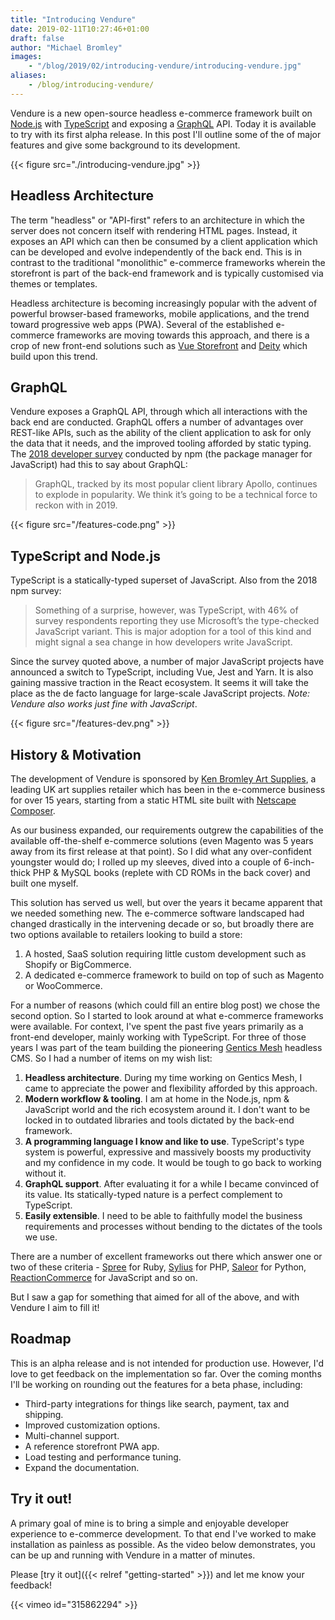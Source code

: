 ```yaml
---
title: "Introducing Vendure"
date: 2019-02-11T10:27:46+01:00
draft: false
author: "Michael Bromley"
images: 
    - "/blog/2019/02/introducing-vendure/introducing-vendure.jpg"
aliases:
    - /blog/introducing-vendure/
---
```


Vendure is a new open-source headless e-commerce framework built on [Node.js](https://nodejs.org) with [TypeScript](http://www.typescriptlang.org/) and exposing a [GraphQL](https://graphql.org/) API. Today it is available to try with its first alpha release. In this post I'll outline some of the of major features and give some background to its development.

<!--more-->

{{< figure src="./introducing-vendure.jpg" >}}

## Headless Architecture

The term "headless" or "API-first" refers to an architecture in which the server does not concern itself with rendering HTML pages. Instead, it exposes an API which can then be consumed by a client application which can be developed and evolve independently of the back end. This is in contrast to the traditional "monolithic" e-commerce frameworks wherein the storefront is part of the back-end framework and is typically customised via themes or templates.

Headless architecture is becoming increasingly popular with the advent of powerful browser-based frameworks, mobile applications, and the trend toward progressive web apps (PWA). Several of the established e-commerce frameworks are moving towards this approach, and there is a crop of new front-end solutions such as [Vue Storefront](https://www.vuestorefront.io/) and [Deity](https://deity.io) which build upon this trend.

## GraphQL 

Vendure exposes a GraphQL API, through which all interactions with the back end are conducted. GraphQL offers a number of advantages over REST-like APIs, such as the ability of the client application to ask for only the data that it needs, and the improved tooling afforded by static typing. The [2018 developer survey](https://blog.npmjs.org/post/180868064080/this-year-in-javascript-2018-in-review-and-npms) conducted by npm (the package manager for JavaScript) had this to say about GraphQL:

> GraphQL, tracked by its most popular client library Apollo, continues to explode in popularity. We think it’s going to be a technical force to reckon with in 2019.

{{< figure src="/features-code.png" >}}

## TypeScript and Node.js

TypeScript is a statically-typed superset of JavaScript. Also from the 2018 npm survey:

> Something of a surprise, however, was TypeScript, with 46% of survey respondents reporting they use Microsoft’s the type-checked JavaScript variant. This is major adoption for a tool of this kind and might signal a sea change in how developers write JavaScript.

Since the survey quoted above, a number of major JavaScript projects have announced a switch to TypeScript, including Vue, Jest and Yarn. It is also gaining massive traction in the React ecosystem. It seems it will take the place as the de facto language for large-scale JavaScript projects. *Note: Vendure also works just fine with JavaScript*.

{{< figure src="/features-dev.png" >}}

## History & Motivation

The development of Vendure is sponsored by [Ken Bromley Art Supplies](https://www.artsupplies.co.uk/), a leading UK art supplies retailer which has been in the e-commerce business for over 15 years, starting from a static HTML site built with [Netscape Composer](https://en.wikipedia.org/wiki/Netscape_Composer).

As our business expanded, our requirements outgrew the capabilities of the available off-the-shelf e-commerce solutions (even Magento was 5 years away from its first release at that point). So I did what any over-confident youngster would do; I rolled up my sleeves, dived into a couple of 6-inch-thick PHP & MySQL books (replete with CD ROMs in the back cover) and built one myself.

This solution has served us well, but over the years it became apparent that we needed something new. The e-commerce software landscaped had changed drastically in the intervening decade or so, but broadly there are two options available to retailers looking to build a store:

1. A hosted, SaaS solution requiring little custom development such as Shopify or BigCommerce.
2. A dedicated e-commerce framework to build on top of such as Magento or WooCommerce.

For a number of reasons (which could fill an entire blog post) we chose the second option. So I started to look around at what e-commerce frameworks were available. For context, I've spent the past five years primarily as a front-end developer, mainly working with TypeScript. For three of those years I was part of the team building the pioneering [Gentics Mesh](https://getmesh.io/) headless CMS. So I had a number of items on my wish list:

1. **Headless architecture**. During my time working on Gentics Mesh, I came to appreciate the power and flexibility afforded by this approach.
2. **Modern workflow & tooling**. I am at home in the Node.js, npm & JavaScript world and the rich ecosystem around it. I don't want to be locked in to outdated libraries and tools dictated by the back-end framework.
3. **A programming language I know and like to use**. TypeScript's type system is powerful, expressive and massively boosts my productivity and my confidence in my code. It would be tough to go back to working without it.
4. **GraphQL support**. After evaluating it for a while I became convinced of its value. Its statically-typed nature is a perfect complement to TypeScript.
5. **Easily extensible**. I need to be able to faithfully model the business requirements and processes without bending to the dictates of the tools we use.

There are a number of excellent frameworks out there which answer one or two of these criteria - [Spree](https://spreecommerce.org/) for Ruby, [Sylius](https://sylius.com/) for PHP, [Saleor](https://getsaleor.com/) for Python, [ReactionCommerce](https://www.reactioncommerce.com/) for JavaScript and so on. 

But I saw a gap for something that aimed for all of the above, and with Vendure I aim to fill it!

## Roadmap

This is an alpha release and is not intended for production use. However, I'd love to get feedback on the implementation so far. Over the coming months I'll be working on rounding out the features for a beta phase, including:

* Third-party integrations for things like search, payment, tax and shipping.
* Improved customization options.
* Multi-channel support.
* A reference storefront PWA app.
* Load testing and performance tuning.
* Expand the documentation.

## Try it out!

A primary goal of mine is to bring a simple and enjoyable developer experience to e-commerce development. To that end I've worked to make installation as painless as possible. As the video below demonstrates, you can be up and running with Vendure in a matter of minutes.

Please [try it out]({{< relref "getting-started" >}}) and let me know your feedback!

{{< vimeo id="315862294" >}}
